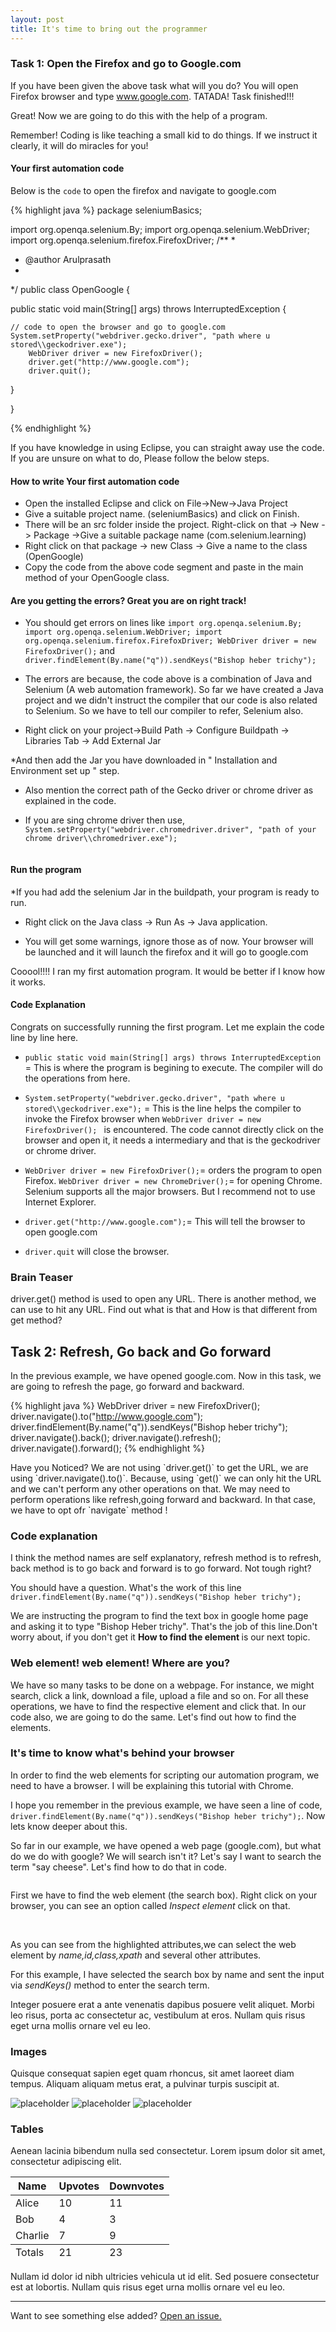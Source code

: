 ```yaml
---
layout: post
title: It's time to bring out the programmer
---
```

### Task 1: Open the Firefox and go to Google.com

If you have been given the above task what will you do? You will open Firefox browser and type www.google.com. TATADA! Task finished!!!

Great! Now we are going to do this with the help of a program.

<div class="message">
  Remember! Coding is like teaching a small kid to do things. If we instruct it clearly, it will do miracles for you!
</div>

#### Your first automation code
Below is the `code` to open the firefox and  navigate to google.com

{% highlight java %}
package seleniumBasics;

import org.openqa.selenium.By;
import org.openqa.selenium.WebDriver;
import org.openqa.selenium.firefox.FirefoxDriver;
/**
 * 
 * @author Arulprasath
 *
 */
public class OpenGoogle {

public static void main(String[] args) throws InterruptedException {
	
	// code to open the browser and go to google.com
	System.setProperty("webdriver.gecko.driver", "path where u stored\\geckodriver.exe");  
		WebDriver driver = new FirefoxDriver();
		driver.get("http://www.google.com");
		driver.quit();
}

}

{% endhighlight %}

If you have knowledge in using Eclipse, you can straight away use the code. If you are unsure on what to do, Please follow the below steps.

#### How to write Your first automation code
* Open the installed Eclipse and click on File->New->Java Project
* Give a suitable project name. (seleniumBasics) and click on Finish.
* There will be an src folder inside the project. Right-click on that -> New -> Package ->Give a suitable package name (com.selenium.learning)
* Right click on that package -> new Class -> Give a name to the class (OpenGoogle)
* Copy the code from the above code segment and paste in the main method of your OpenGoogle class.

#### Are you getting the errors? Great you are on right track!

* You should get errors on lines like `import org.openqa.selenium.By; import org.openqa.selenium.WebDriver; import org.openqa.selenium.firefox.FirefoxDriver; WebDriver driver = new FirefoxDriver();` and `driver.findElement(By.name("q")).sendKeys("Bishop heber trichy");` 

* The errors are because, the code above is a combination of Java and Selenium (A web automation framework). So far we have created a Java project and we didn't instruct the compiler that our code is also related to Selenium. So we have to tell our compiler to refer, Selenium also. 

* Right click on your project->Build Path -> Configure Buildpath -> Libraries Tab -> Add External Jar

*And then add the Jar you have downloaded in " Installation and Environment set up " step.

* Also mention the correct path of the Gecko driver or chrome driver as explained in the code.

* If you are sing chrome driver then use, `System.setProperty("webdriver.chromedriver.driver", "path of your chrome driver\\chromedriver.exe"); `

<img src="{{'Arulprasath36.github.io/assets/img/buildpath.PNG'}}" alt=""> 

#### Run the program
*If you had add the selenium Jar in the buildpath, your program is ready to run.

* Right click on the Java class -> Run As -> Java application.

* You will get some warnings, ignore those as of now. Your browser will be launched and it will launch the firefox and it will go to google.com

<div class="message">
  Cooool!!!! I ran my first automation program. It would be better if I know how it works.
</div>

#### Code Explanation
Congrats on successfully running the first program. Let me explain the code line by line here.

* `public static void main(String[] args) throws InterruptedException ` = This is where the program is begining to execute. The compiler will do the operations from here.

* `System.setProperty("webdriver.gecko.driver", "path where u stored\\geckodriver.exe");` = This is the line helps the compiler to invoke the Firefox browser when 
 `WebDriver driver = new FirefoxDriver(); ` is encountered. The code cannot directly click on the browser and open it, it needs a intermediary and that is the geckodriver or chrome driver. 
 
* `WebDriver driver = new FirefoxDriver();`= orders the program to open Firefox. `WebDriver driver = new ChromeDriver();`= for opening Chrome. Selenium supports all the major browsers. But I recommend not to use Internet Explorer.

* `driver.get("http://www.google.com");`= This will tell the browser to open google.com

* `driver.quit` will close the browser.

### Brain Teaser

driver.get() method is used to open any URL. There is another method, we can use to hit any URL. Find out what is that and How is that different from get method?

## Task 2: Refresh, Go back and Go forward

In the previous example, we have opened google.com. Now in this task, we are going to refresh the page, go forward and backward.

{% highlight java %}
WebDriver driver = new FirefoxDriver();
driver.navigate().to("http://www.google.com");
driver.findElement(By.name("q")).sendKeys("Bishop heber trichy");
driver.navigate().back();
driver.navigate().refresh();
driver.navigate().forward(); 
{% endhighlight %}

<div class="message">
Have you Noticed?
We are not using  `driver.get()`  to get the URL, we are using `driver.navigate().to()`. Because, using `get()` we can only hit the URL and we can't perform any other operations on that. We may need to perform operations like refresh,going forward and backward. In that case, we have to opt ofr `navigate` method !
</div>

### Code explanation

I think the method names are self explanatory, refresh method is to refresh, back method is to go back and forward is to go forward. Not tough right?

You should have a question. What's the work of this line `driver.findElement(By.name("q")).sendKeys("Bishop heber trichy");`

We are instructing the program to find the text box in google home page and asking it to type "Bishop Heber trichy". That's the job of this line.Don't worry about, if you don't get it <strong> How to find the element </strong> is our next topic. 

### Web element! web element! Where are you?

We have so many tasks to be done on a webpage. For instance, we might search, click a link, download a file, upload a file and so on. For all these operations, we have to find the respective element and click that. In our code also, we are going to do the same. Let's find out how to find the elements.

### It's time to know what's behind your browser

In order to find the web elements for scripting our automation program, we need to have a browser. I will be explaining this tutorial with Chrome.

I hope you remember in the previous example, we have seen a line of code, `driver.findElement(By.name("q")).sendKeys("Bishop heber trichy");`. Now lets know deeper about this.

So far in our example, we have opened a web page (google.com), but what do we do with google? We will search isn't it? Let's say I want to search the term "say cheese". Let's find how to do that in code.

<img src="{{'Arulprasath36.github.io/assets/img/finding text box.PNG'}}" alt=""> 

First we have to find the web element (the search box). Right click on your browser, you can see an option called *Inspect element* click on that.

<img src="{{'Arulprasath36.github.io/assets/img/inspect element.PNG'}}" alt="">

<img src="{{'Arulprasath36.github.io/assets/img/inspect search box.PNG'}}" alt=""> 

As you can see from the highlighted attributes,we can select the web element by *name,id,class,xpath* and several other attributes.

For this example, I have selected the search box by name and sent the input via *sendKeys()* method to enter the search term.


Integer posuere erat a ante venenatis dapibus posuere velit aliquet. Morbi leo risus, porta ac consectetur ac, vestibulum at eros. Nullam quis risus eget urna mollis ornare vel eu leo.

### Images

Quisque consequat sapien eget quam rhoncus, sit amet laoreet diam tempus. Aliquam aliquam metus erat, a pulvinar turpis suscipit at.

![placeholder](http://placehold.it/800x400 "Large example image")
![placeholder](http://placehold.it/400x200 "Medium example image")
![placeholder](http://placehold.it/200x200 "Small example image")

### Tables

Aenean lacinia bibendum nulla sed consectetur. Lorem ipsum dolor sit amet, consectetur adipiscing elit.

<table>
  <thead>
    <tr>
      <th>Name</th>
      <th>Upvotes</th>
      <th>Downvotes</th>
    </tr>
  </thead>
  <tfoot>
    <tr>
      <td>Totals</td>
      <td>21</td>
      <td>23</td>
    </tr>
  </tfoot>
  <tbody>
    <tr>
      <td>Alice</td>
      <td>10</td>
      <td>11</td>
    </tr>
    <tr>
      <td>Bob</td>
      <td>4</td>
      <td>3</td>
    </tr>
    <tr>
      <td>Charlie</td>
      <td>7</td>
      <td>9</td>
    </tr>
  </tbody>
</table>

Nullam id dolor id nibh ultricies vehicula ut id elit. Sed posuere consectetur est at lobortis. Nullam quis risus eget urna mollis ornare vel eu leo.

-----

Want to see something else added? <a href="https://github.com/poole/poole/issues/new">Open an issue.</a>
